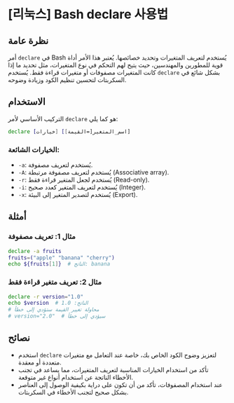 # [리눅스] Bash declare 사용법

## نظرة عامة
أمر `declare` في Bash يُستخدم لتعريف المتغيرات وتحديد خصائصها. يُعتبر هذا الأمر أداة قوية للمطورين والمهندسين، حيث يتيح لهم التحكم في نوع المتغيرات، مثل تحديد ما إذا كانت المتغيرات مصفوفات أو متغيرات قراءة فقط. يُستخدم `declare` بشكل شائع في السكربتات لتحسين تنظيم الكود وزيادة وضوحه.

## الاستخدام
التركيب الأساسي لأمر `declare` هو كما يلي:

```bash
declare [خيارات] [اسم_المتغير[=القيمة]]
```

### الخيارات الشائعة:
- `-a`: يُستخدم لتعريف مصفوفة.
- `-A`: يُستخدم لتعريف مصفوفة مرتبطة (Associative array).
- `-r`: يُستخدم لجعل المتغير قراءة فقط (Read-only).
- `-i`: يُستخدم لتعريف المتغير كعدد صحيح (Integer).
- `-x`: يُستخدم لتصدير المتغير إلى البيئة (Export).

## أمثلة
### مثال 1: تعريف مصفوفة
```bash
declare -a fruits
fruits=("apple" "banana" "cherry")
echo ${fruits[1]}  # الناتج: banana
```

### مثال 2: تعريف متغير قراءة فقط
```bash
declare -r version="1.0"
echo $version  # الناتج: 1.0
# محاولة تغيير القيمة ستؤدي إلى خطأ
# version="2.0"  # سيؤدي إلى خطأ
```

## نصائح
- استخدم `declare` لتعزيز وضوح الكود الخاص بك، خاصة عند التعامل مع متغيرات متعددة أو معقدة.
- تأكد من استخدام الخيارات المناسبة لتعريف المتغيرات، مما يساعد في تجنب الأخطاء الناتجة عن استخدام أنواع غير متوقعة.
- عند استخدام المصفوفات، تأكد من أن تكون على دراية بكيفية الوصول إلى العناصر بشكل صحيح لتجنب الأخطاء في السكربتات.